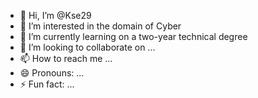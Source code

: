 - 👋 Hi, I’m @Kse29
- 👀 I’m interested in the domain of Cyber 
- 🌱 I’m currently learning on a two-year technical degree
- 💞️ I’m looking to collaborate on ...
- 📫 How to reach me ...
- 😄 Pronouns: ...
- ⚡ Fun fact: ...


